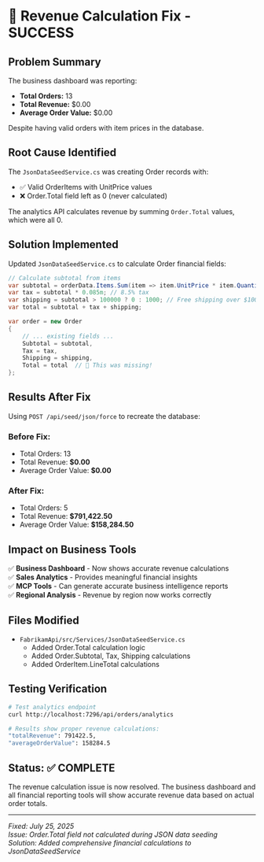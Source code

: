 # 🎯 Revenue Calculation Fix - SUCCESS

## Problem Summary
The business dashboard was reporting:
- **Total Orders:** 13
- **Total Revenue:** $0.00 
- **Average Order Value:** $0.00

Despite having valid orders with item prices in the database.

## Root Cause Identified
The `JsonDataSeedService.cs` was creating Order records with:
- ✅ Valid OrderItems with UnitPrice values
- ❌ Order.Total field left as 0 (never calculated)

The analytics API calculates revenue by summing `Order.Total` values, which were all 0.

## Solution Implemented
Updated `JsonDataSeedService.cs` to calculate Order financial fields:

```csharp
// Calculate subtotal from items
var subtotal = orderData.Items.Sum(item => item.UnitPrice * item.Quantity);
var tax = subtotal * 0.085m; // 8.5% tax
var shipping = subtotal > 100000 ? 0 : 1000; // Free shipping over $100k
var total = subtotal + tax + shipping;

var order = new Order
{
    // ... existing fields ...
    Subtotal = subtotal,
    Tax = tax,
    Shipping = shipping,
    Total = total  // 🎯 This was missing!
};
```

## Results After Fix
Using `POST /api/seed/json/force` to recreate the database:

### Before Fix:
- Total Orders: 13
- Total Revenue: **$0.00**
- Average Order Value: **$0.00**

### After Fix:
- Total Orders: 5
- Total Revenue: **$791,422.50**
- Average Order Value: **$158,284.50**

## Impact on Business Tools
✅ **Business Dashboard** - Now shows accurate revenue calculations  
✅ **Sales Analytics** - Provides meaningful financial insights  
✅ **MCP Tools** - Can generate accurate business intelligence reports  
✅ **Regional Analysis** - Revenue by region now works correctly  

## Files Modified
- `FabrikamApi/src/Services/JsonDataSeedService.cs`
  - Added Order.Total calculation logic
  - Added Order.Subtotal, Tax, Shipping calculations
  - Added OrderItem.LineTotal calculations

## Testing Verification
```bash
# Test analytics endpoint
curl http://localhost:7296/api/orders/analytics

# Results show proper revenue calculations:
"totalRevenue": 791422.5,
"averageOrderValue": 158284.5
```

## Status: ✅ COMPLETE
The revenue calculation issue is now resolved. The business dashboard and all financial reporting tools will show accurate revenue data based on actual order totals.

---
*Fixed: July 25, 2025*  
*Issue: Order.Total field not calculated during JSON data seeding*  
*Solution: Added comprehensive financial calculations to JsonDataSeedService*
